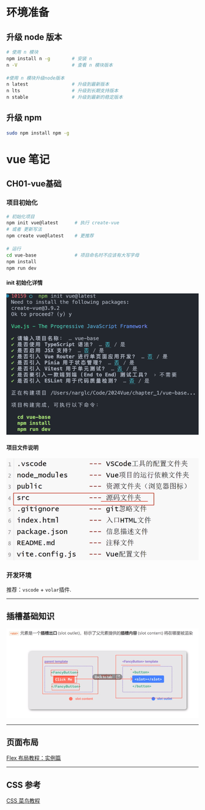 
# 环境准备

## 升级 node 版本
```bash
# 使用 n 模块
npm install n -g        # 安装 n
n -V                    # 查看 n 模块版本

#使用 n 模块升级node版本
n latest                # 升级到最新版本
n lts                   # 升级到长期支持版本
n stable                # 升级到最新的稳定版本
```

## 升级 npm
```bash
sudo npm install npm -g
```

# vue 笔记

## CH01-vue基础

### 项目初始化
```bash
# 初始化项目
npm init vue@latest      # 执行 create-vue
# 或者 更新写法
npm create vue@latest    # 更推荐

# 运行
cd vue-base              # 项目命名时不应该有大写字母
npm install
npm run dev
```
#### init 初始化详情
![Alt text](./pics/npm_init.png)

#### 项目文件说明
![Alt text](./pics/file_desc.png)


### 开发环境
推荐：`vscode` + `volar`插件.


----

## 插槽基础知识
![插槽知识](./pics/slot.png)


----

## 页面布局
[Flex 布局教程：实例篇](https://www.ruanyifeng.com/blog/2015/07/flex-examples.html)

----

## CSS 参考
[CSS 菜鸟教程](https://www.runoob.com/css/css-navbar.html)